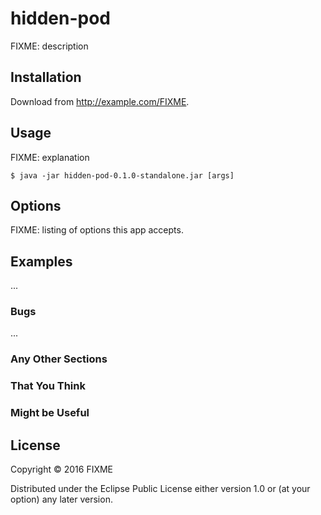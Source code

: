 # hidden-pod

FIXME: description

## Installation

Download from http://example.com/FIXME.

## Usage

FIXME: explanation

    $ java -jar hidden-pod-0.1.0-standalone.jar [args]

## Options

FIXME: listing of options this app accepts.

## Examples

...

### Bugs

...

### Any Other Sections
### That You Think
### Might be Useful

## License

Copyright © 2016 FIXME

Distributed under the Eclipse Public License either version 1.0 or (at
your option) any later version.

